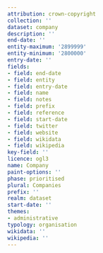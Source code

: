 ```yaml
---
attribution: crown-copyright
collection: ''
dataset: company
description: ''
end-date: ''
entity-maximum: '2899999'
entity-minimum: '2800000'
entry-date: ''
fields:
- field: end-date
- field: entity
- field: entry-date
- field: name
- field: notes
- field: prefix
- field: reference
- field: start-date
- field: twitter
- field: website
- field: wikidata
- field: wikipedia
key-field: ''
licence: ogl3
name: Company
paint-options: ''
phase: prioritised
plural: Companies
prefix: ''
realm: dataset
start-date: ''
themes:
- administrative
typology: organisation
wikidata: ''
wikipedia: ''
---
```

